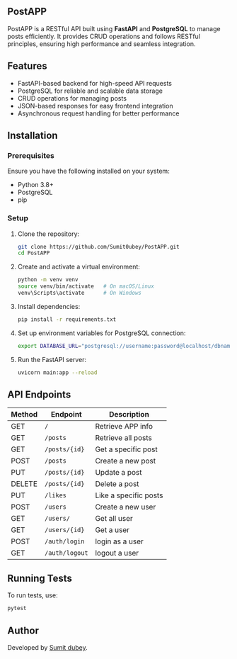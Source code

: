 ## PostAPP

PostAPP is a RESTful API built using **FastAPI** and **PostgreSQL** to manage posts efficiently. It provides CRUD operations and follows RESTful principles, ensuring high performance and seamless integration.

## Features
- FastAPI-based backend for high-speed API requests
- PostgreSQL for reliable and scalable data storage
- CRUD operations for managing posts
- JSON-based responses for easy frontend integration
- Asynchronous request handling for better performance

## Installation

### Prerequisites
Ensure you have the following installed on your system:
- Python 3.8+
- PostgreSQL
- pip

### Setup
1. Clone the repository:
   ```bash
   git clone https://github.com/Sumit0ubey/PostAPP.git
   cd PostAPP
   ```
2. Create and activate a virtual environment:
   ```bash
   python -m venv venv
   source venv/bin/activate   # On macOS/Linux
   venv\Scripts\activate      # On Windows
   ```
3. Install dependencies:
   ```bash
   pip install -r requirements.txt
   ```
4. Set up environment variables for PostgreSQL connection:
   ```bash
   export DATABASE_URL="postgresql://username:password@localhost/dbname"
   ```
5. Run the FastAPI server:
   ```bash
   uvicorn main:app --reload
   ```

## API Endpoints

| Method | Endpoint       | Description          |
|--------|---------------|----------------------|
| GET    | `/`           | Retrieve APP info   |
| GET    | `/posts`      | Retrieve all posts  |
| GET    | `/posts/{id}` | Get a specific post |
| POST   | `/posts`      | Create a new post   |
| PUT    | `/posts/{id}` | Update a post       |
| DELETE | `/posts/{id}` | Delete a post       |
| PUT    | `/likes`      |Like a specific posts|
| POST   | `/users`      | Create a new user   |
| GET    | `/users/`     | Get all user        |
| GET    | `/users/{id}` | Get a user          |
| POST   | `/auth/login` | login as a user     |
| GET    | `/auth/logout`| logout a user       |

## Running Tests
To run tests, use:
```bash
pytest
```

## Author
Developed by [Sumit dubey](https://github.com/Sumit0ubey).

